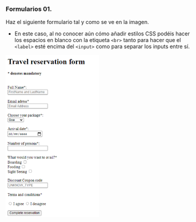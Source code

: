 ### Formularios 01.
Haz el siguiente formulario tal y como se ve en la imagen.
- En este caso, al no conocer aún cómo añadir estilos CSS podéis hacer los espacios en blanco con la etiqueta `<br>` tanto para hacer que el `<label>` esté encima del `<input>` como para separar los inputs entre sí.

<img src="./ej-formulario-01/images/form.png" alt="Formulario de viaje" style="zoom:70%;" />